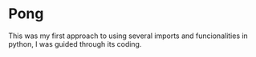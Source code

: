 # Pong
This was my first approach to using several imports and funcionalities in python, I was guided through its coding.
